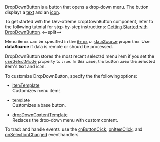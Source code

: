 DropDownButton is a button that opens a drop-down menu. The button displays a [text](/Documentation/ApiReference/UI_Components/dxDropDownButton/Configuration/#text) and an [icon](/Documentation/ApiReference/UI_Components/dxDropDownButton/Configuration/#icon).

To get started with the DevExtreme DropDownButton component, refer to the following tutorial for step-by-step instructions: [Getting Started with DropDownButton](/Documentation/Guide/UI_Components/DropDownButton/Getting_Started_with_DropDownButton/).
<--split-->

Menu items can be specified in the [items](/Documentation/ApiReference/UI_Components/dxDropDownButton/Configuration/#items) or [dataSource](/Documentation/ApiReference/UI_Components/dxDropDownButton/Configuration/#dataSource) properties. Use **dataSource** if data is remote or should be processed.

DropDownButton stores the most recent selected menu item if you set the [useSelectMode](/Documentation/ApiReference/UI_Components/dxDropDownButton/Configuration/#useSelectMode) property to `true`. In this case, the button uses the selected item's text and icon.

To customize DropDownButton, specify the the following options:

- [itemTemplate](/Documentation/ApiReference/UI_Components/dxDropDownButton/Configuration/#itemTemplate)    
Customizes menu items.

- [template](/Documentation/ApiReference/UI_Components/dxDropDownButton/Configuration/#template)    
Customizes a base button.

- [dropDownContentTemplate](/Documentation/ApiReference/UI_Components/dxDropDownButton/Configuration/#dropDownContentTemplate)    
Replaces the drop-down menu with custom content.

To track and handle events, use the [onButtonClick](/Documentation/ApiReference/UI_Components/dxDropDownButton/Configuration/#onButtonClick), [onItemClick](/Documentation/ApiReference/UI_Components/dxDropDownButton/Configuration/#onItemClick), and [onSelectionChanged](/Documentation/ApiReference/UI_Components/dxDropDownButton/Configuration/#onSelectionChanged) event handlers.

